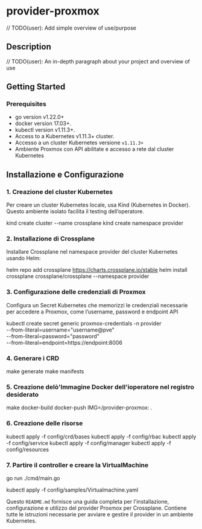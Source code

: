 # provider-proxmox
// TODO(user): Add simple overview of use/purpose

## Description
// TODO(user): An in-depth paragraph about your project and overview of use

## Getting Started

### Prerequisites
- go version v1.22.0+
- docker version 17.03+.
- kubectl version v1.11.3+.
- Access to a Kubernetes v1.11.3+ cluster.
- Accesso a un cluster Kubernetes versione `v1.11.3+`
- Ambiente Proxmox con API abilitate e accesso a rete dal cluster Kubernetes

## Installazione e Configurazione

### 1. Creazione del cluster Kubernetes
Per creare un cluster Kubernetes locale, usa Kind (Kubernetes in Docker). Questo ambiente isolato facilita il testing dell’operatore.

kind create cluster --name crossplane
kind create namespace provider

### 2. Installazione di Crossplane
Installare Crossplane nel namespace provider del cluster Kubernetes usando Helm:

helm repo add crossplane https://charts.crossplane.io/stable
helm install crossplane crossplane/crossplane --namespace provider

### 3. Configurazione delle credenziali di Proxmox

Configura un Secret Kubernetes che memorizzi le credenziali necessarie per accedere a Proxmox, come l’username, password e endpoint API

kubectl create secret generic proxmox-credentials -n provider \
  --from-literal=username="username@pve" \
  --from-literal=password="password" \
  --from-literal=endpoint=https://endpoint:8006

### 4. Generare i CRD

make generate
make manifests  

### 5. Creazione delò'Immagine Docker dell'ioperatore nel registro desiderato

make docker-build docker-push IMG=<registry>/provider-proxmox:<tag> .

### 6. Creazione delle risorse
kubectl apply -f config/crd/bases
kubectl apply -f config/rbac
kubectl apply -f config/service
kubectl apply -f config/manager
kubectl apply -f config/resources

### 7. Partire il controller e creare la VirtualMachine

go run ./cmd/main.go

kubectl apply -f config/samples/Virtualmachine.yaml



Questo `README.md` fornisce una guida completa per l'installazione, configurazione e utilizzo del provider Proxmox per Crossplane. Contiene tutte le istruzioni necessarie per avviare e gestire il provider in un ambiente Kubernetes.